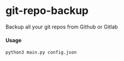 # git-repo-backup
Backup all your git repos from Github or Gitlab

#### Usage

```
python3 main.py config.json
```
